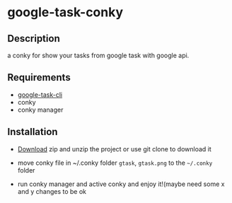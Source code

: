 # google-task-conky

## Description

 a conky for show your tasks from google task with google api.

## Requirements

* [google-task-cli](https://github.com/yankuangshi/google-task-cli)
* conky
* conky manager

## Installation


* [Download](https://github.com/yankuangshi/gTask-conky/archive/master.zip) zip and unzip the project or use git clone to download it 

* move conky file in ~/.conky folder  `gtask`, `gtask.png` to the `~/.conky` folder

* run conky manager and active conky and enjoy it!(maybe need some x and y changes to be ok

  
